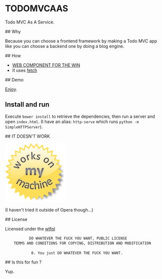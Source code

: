 # TODOMVCAAS

Todo MVC As A Service.

## Why

Because you can choose a frontend framework by making a Todo MVC app like you can choose a backend one by doing a blog engine.
 
## How

- [WEB COMPONENT FOR THE WIN](http://webcomponents.org)
- It uses [fetch](http://updates.html5rocks.com/2015/03/introduction-to-fetch)

## Demo

[Enjoy](https://dev.ehret.me/todomvcaas/).
 
## Install and run

Execute `bower install` to retrieve the dependencies, then run a server and open `index.html`.
(I have an alias: `http-serve` which runs `python -m SimpleHTTPServer`).

## IT DOESN'T WORK

![it works on my machine](https://github.com/SiegfriedEhret/todomvcaas/blob/master/works.png?raw=true)

(I haven't tried it outside of Opera though...)

## License

Licensed under the [wtfpl](http://wtfpl.org/)

               DO WHATEVER THE FUCK YOU WANT, PUBLIC LICENSE
        TERMS AND CONDITIONS FOR COPYING, DISTRIBUTION AND MODIFICATION
        
                0. You just DO WHATEVER THE FUCK YOU WANT.

## Is this for fun ?

Yup.
